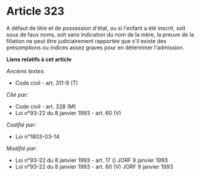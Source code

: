 # Article 323

A défaut de titre et de possession d'état, ou si l'enfant a été inscrit, soit sous de faux noms, soit sans indication du nom
de la mère, la preuve de la filiation ne peut être judiciairement rapportée que s'il existe des présomptions ou indices assez
graves pour en déterminer l'admission.

**Liens relatifs à cet article**

_Anciens textes_:

  - Code civil - art. 311-9 (T)

_Cité par_:

  - Code civil - art. 328 (M)
  - Loi n°93-22 du 8 janvier 1993 - art. 60 (V)

_Codifié par_:

  - Loi n°1803-03-14

_Modifié par_:

  - Loi n°93-22 du 8 janvier 1993 - art. 17 () JORF 9 janvier 1993
  - Loi n°93-22 du 8 janvier 1993 - art. 60 (V) JORF 9 janvier 1993
